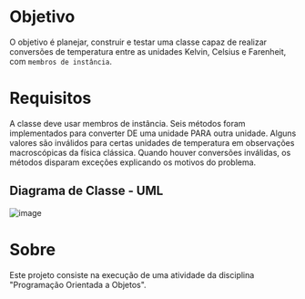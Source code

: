 # Objetivo
O objetivo é planejar, construir e testar uma classe capaz de realizar conversões de temperatura entre as unidades Kelvin, Celsius e Farenheit, com ```membros de instância```.
# Requisitos
A classe deve usar membros de instância. Seis métodos foram implementados para converter DE uma unidade PARA outra unidade. 
Alguns valores são inválidos para certas unidades de temperatura em observações macroscópicas da física clássica. 
Quando houver conversões inválidas, os métodos disparam exceções explicando os motivos do problema.
## Diagrama de Classe - UML
![image](https://github.com/andref03/Conversor-de-Temperatura-Instancia/assets/140921456/2c4eb285-cc8f-4ee2-b9de-40cf40e36708)
# Sobre
Este projeto consiste na execução de uma atividade da disciplina "Programação Orientada a Objetos".
